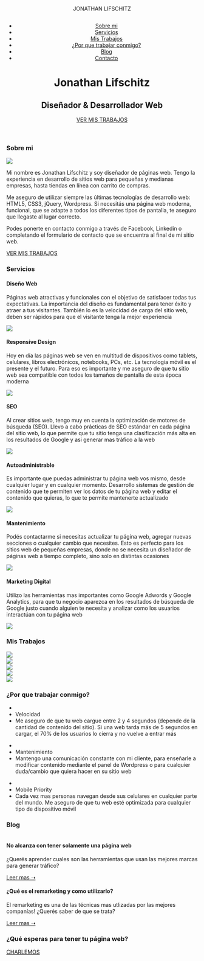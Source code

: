<!DOCTYPE html>
<html lang="es">

<head>
<link rel="stylesheet" href="estilos/estilos.css">
<meta charset="utf-8">
<title>JONATHAN LIFSCHITZ</title>
<link href="https://fonts.googleapis.com/css?family=Poppins&display=swap" rel="stylesheet">
<link rel="stylesheet" href="owl/owl.carousel.min.css">
<link rel="stylesheet" href="owl/owl.theme.default.min.css">
<meta name="viewport" content="width=device-width, user-scalable=no">

</head>


<body>

<a id="whatsapp" href="https://api.whatsapp.com/send?phone=5491130160246"><img src="imagenes/whatsapp.png" alt=""></a>
<header>
  <div class="menu">
    <div class="contenedor">
      <p class="logo">JONATHAN LIFSCHITZ</p>
      <img class="menu-icon" src="imagenes/menu.png" alt="">
      <nav>
        <ul class="lista-menu">
          <li><a href="#sobre-mi">Sobre mi</a></li>
          <li><a href="#servicios">Servicios</a></li>
          <li><a href="#mis-trabajos">Mis Trabajos</a></li>
          <li><a href="#por-que-trabajar">¿Por que trabajar conmigo?</a></li>
          <li><a href="#blog">Blog</a></li>
          <li><a href="#contacto">Contacto</a></li>
        </ul>
      </nav>
    </div>
  </div>

  <div class="contenedor-titulo">
    <h1>Jonathan Lifschitz</h1>
    <h2>Diseñador & Desarrollador Web</h2>
    <a href="">VER MIS TRABAJOS</a>
  </div>


</header>


<main>

<section id="sobre-mi">
  <div class="contenedor">
    <h3>Sobre mi</h3>
    <div class="contenedor-sobremi">
      <div class="computadoras">
        <img src="imagenes/yo.jpg">
      </div>
      <div class="texto">
        <p>Mi nombre es Jonathan Lifschitz y soy diseñador de páginas web. Tengo la experiencia en desarrollo de sitios web para pequeñas y medianas empresas, hasta tiendas en línea con carrito de compras.</p>
        <p>Me aseguro de utilizar siempre las últimas tecnologías de desarrollo web: HTML5, CSS3, jQuery, Wordpress. Si necesitás una página web moderna, funcional, que se adapte a todos los diferentes tipos de pantalla, te aseguro que llegaste al lugar correcto.</p>
        <p>Podes ponerte en contacto conmigo a través de Facebook, Linkedin o completando el formulario de contacto que se encuentra al final de mi sitio web.</p>
        <a href="">VER MIS TRABAJOS</a>
      </div>
    </div>
  </div>
</section>

<section id="servicios">
  <div class="contenedor">
    <h3>Servicios</h3>
    <div class="contenedor-servicios">
      <div class="servicio violeta">
        <h4>Diseño Web</h4>
        <p>Páginas web atractivas y funcionales con el objetivo de satisfacer todas tus expectativas. La importancia del diseño es fundamental para tener éxito y atraer a tus visitantes. También lo es la velocidad de carga del sitio web, deben ser rápidos para que el visitante tenga la mejor experiencia</p>
        <img class="icono" src="imagenes/monitor.png">
      </div>
      <div class="servicio celeste">
        <h4>Responsive Design</h4>
        <p>Hoy en día las páginas web se ven en multitud de dispositivos como tablets, celulares, libros electrónicos, notebooks, PCs, etc. La tecnología móvil es el presente y el futuro. Para eso es importante y me aseguro de que tu sitio web sea compatible con todos los tamaños de pantalla de esta época moderna</p>
        <img class="icono" src="imagenes/mobile.png">
      </div>
      <div class="servicio violeta">
        <h4>SEO</h4>
        <p>Al crear sitios web, tengo muy en cuenta la optimización de motores de búsqueda (SEO). Llevo a cabo prácticas de SEO estándar en cada página del sitio web, lo que permite que tu sitio tenga una clasificación más alta en los resultados de Google y asi generar mas tráfico a la web</p>
        <img class="icono" src="imagenes/seo.png">
      </div>
      <div class="servicio celeste">
        <h4>Autoadministrable</h4>
        <p>Es importante que puedas administrar tu página web vos mismo, desde cualquier lugar y en cualquier momento. Desarrollo sistemas de gestión de contenido que te permiten ver los datos de tu página web y editar el contenido que quieras, lo que te permite mantenerte actualizado</p>
        <img class="icono" src="imagenes/wordpress.png">
      </div>
      <div class="servicio violeta">
        <h4>Mantenimiento</h4>
        <p>Podés contactarme si necesitas actualizar tu página web, agregar nuevas secciones o cualquier cambio que necesites. Esto es perfecto para los sitios web de pequeñas empresas, donde no se necesita un diseñador de páginas web a tiempo completo, sino solo en distintas ocasiones</p>
        <img class="icono" src="imagenes/mante.png">
      </div>
      <div class="servicio celeste">
        <h4>Marketing Digital</h4>
        <p>Utilizo las herramientas mas importantes como Google Adwords y Google Analytics, para que tu negocio aparezca en los resultados de búsqueda de Google justo cuando alguien te necesita y analizar como los usuarios interactúan con tu página web</p>
        <img class="icono" src="imagenes/marketing.png">
      </div>
    </div>
  </div>
</section>

<section id="mis-trabajos">
  <div class="contenedor">
    <h3>Mis Trabajos</h3>
    <div class="owl-carousel owl-theme">
    <div class="item">
      <a href="www.google.com">
      <img src="imagenes/foto1.jpg">
      </a>
    </div>
    <div class="item">
      <a href="www.google.com">
      <img src="imagenes/foto2.jpg">
      </a>
    </div>
    <div class="item">
      <a href="www.google.com">
      <img src="imagenes/foto3.jpg">
      </a>
    </div>
    <div class="item">
      <a href="www.google.com">
      <img src="imagenes/foto4.jpg">
      </a>
    </div>
    <div class="item">
      <a href="www.google.com">
      <img src="imagenes/foto5.jpg">
      </a>
    </div>
</div>
  </div>
</section>

<section id="por-que-trabajar">
  <div class="contenedor">
    <h3>¿Por que trabajar conmigo?</h3>
    <div class="contenedor-trabajar">
      <div class="item">
        <ul>
          <li><img src="imagenes/velocidad.png" alt=""></li>
          <li>Velocidad</li>
          <li>Me aseguro de que tu web cargue entre 2 y 4 segundos (depende de la cantidad de contenido del sitio). Si una web tarda más de 5 segundos en cargar, el 70% de los usuarios lo cierra y no vuelve a entrar más</li>
        </ul>
      </div>
      <div class="item">
        <ul>
          <li><img src="imagenes/mantenimiento.png" alt=""></li>
          <li>Mantenimiento</li>
          <li>Mantengo una comunicación constante con mi cliente, para enseñarle a modificar contenido mediante el panel de Wordpress o para cualquier duda/cambio que quiera hacer en su sitio web</li>
        </ul>
      </div>
      <div class="item">
        <ul>
          <li><img src="imagenes/mobile2.png" alt=""></li>
          <li>Mobile Priority</li>
          <li>Cada vez mas personas navegan desde sus celulares en cualquier parte del mundo. Me aseguro de que tu web esté optimizada para cualquier tipo de dispositivo móvil</li>
        </ul>
      </div>
    </div>
  </div>
</section>

<section id="blog">
  <div class="contenedor">
    <h3>Blog</h3>
    <div class="contenedor-publicaciones">
      <div class="publicacion">
        <img src="imagenes/blog1.jpg" alt="">
        <div class="contenido">
          <h4>No alcanza con tener solamente una página web</h4>
          <p>¿Querés aprender cuales son las herramientas que usan las mejores marcas para generar tráfico?</p>
          <a href="">Leer mas ➝</a>
        </div>
      </div>
      <div class="publicacion">
        <img src="imagenes/blog2.jpg" alt="">
        <div class="contenido">
          <h4>¿Qué es el remarketing y como utilizarlo?</h4>
          <p>El remarketing es una de las técnicas mas utlizadas por las mejores companías! ¿Querés saber de que se trata?</p>
          <a href="">Leer mas ➝</a>
        </div>
      </div>
    </div>
  </div>
</section>

<section id="que-esperas">
  <div class="contenedor">
    <h3>¿Qué esperas para tener tu página web?</h3>
    <a href="">CHARLEMOS</a>
  </div>
</section>

</main>



<script
  src="https://code.jquery.com/jquery-3.4.1.min.js"
  integrity="sha256-CSXorXvZcTkaix6Yvo6HppcZGetbYMGWSFlBw8HfCJo="
  crossorigin="anonymous"></script>
<script src="owl/owl.carousel.min.js"></script>
<script>
$('.owl-carousel').owlCarousel({
  loop:true,
  margin:10,
  nav:true,
  dots:false,
  responsive:{
      0:{
          items:1
      },
      600:{
          items:3
      },
      1000:{
          items:4
      }
  }
})
</script>

<script>

$(document).ready(function(){


$('.menu-icon').click(function(){
  $('header nav').slideToggle();
})

})



</script>


</body>

</html>


